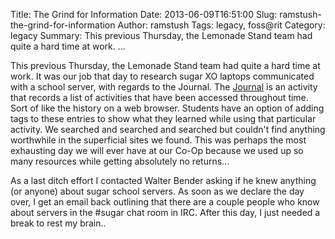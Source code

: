 Title: The Grind for Information
Date: 2013-06-09T16:51:00
Slug: ramstush-the-grind-for-information
Author: ramstush
Tags: legacy, foss@rit
Category: legacy
Summary: This previous Thursday, the Lemonade Stand team had quite a hard time at work. ... 

This previous Thursday, the Lemonade Stand team had quite a hard time at work.
It was our job that day to research sugar XO laptops communicated with a
school server, with regards to the Journal. The
[Journal](http://wiki.laptop.org/go/Journal_Activity) is an activity that
records a list of activities that have been accessed throughout time. Sort of
like the history on a web browser. Students have an option of adding tags to
these entries to show what they learned while using that particular activity.
We searched and searched and searched but couldn't find anything worthwhile in
the superficial sites we found. This was perhaps the most exhausting day we
will ever have at our Co-Op because we used up so many resources while getting
absolutely no returns...

As a last ditch effort I contacted Walter Bender asking if he knew anything
(or anyone) about sugar school servers. As soon as we declare the day over, I
get an email back outlining that there are a couple people who know about
servers in the #sugar chat room in IRC. After this day, I just needed a break
to rest my brain..

